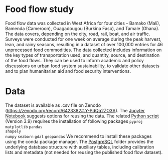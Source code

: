 # Food flow study

Food flow data was collected in West Africa for four cities - Bamako (Mali), Bamenda (Cameroon), Ouagadougou (Burkina Faso), and Tamale (Ghana). The data covers, depending on the city, road, rail, boat, and air traffic. Surveys were conducted for one week on average during the peak harvest, lean, and rainy seasons, resulting in a dataset of over 100,000 entries for 46 unprocessed food commodities. The data collected includes information on the key types of transportation used, and quantity, source, and destination of the food flows. They can be used to inform academic and policy discussions on urban food system sustainability, to validate other datasets and to plan humanitarian aid and food security interventions.

# Data

The dataset is available as .csv file on Zenodo (https://zenodo.org/record/6423382#.Y-PdQq2ZO3A). The [Jupyter Notebook](/food_flow_notebook.ipynb) suggests options for reusing the data. The related [Python script](/food_flow_script.py) (Version 3.9) requires the installation of following packages
	`pyproj`
	`matplotlib`
	`pandas`	
	`shapely`	
	`numpy`
	`seaborn`
	`gdal`
	`geopandas`
We recommend to install these packages using the conda package manager. 
The [PostgreSQL](/PostgreSQL) folder provides the underlying database structure with auxiliary tables, including calibration lists and metadata (not needed for reusing the published food flow dataset).
